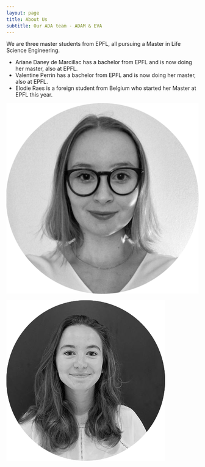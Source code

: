 ```yaml
---
layout: page
title: About Us
subtitle: Our ADA team - ADAM & EVA
---
```


We are three master students from EPFL, all pursuing a Master in Life Science Engineering.
- Ariane Daney de Marcillac has a bachelor from EPFL and is now doing her master, also at EPFL.
- Valentine Perrin has a bachelor from EPFL and is now doing her master, also at EPFL.
- Elodie Raes is a foreign student from Belgium who started her Master at EPFL this year.


![Image](./assets/img/Valentine.png)

![Image](./assets/img/Ariane.png)
